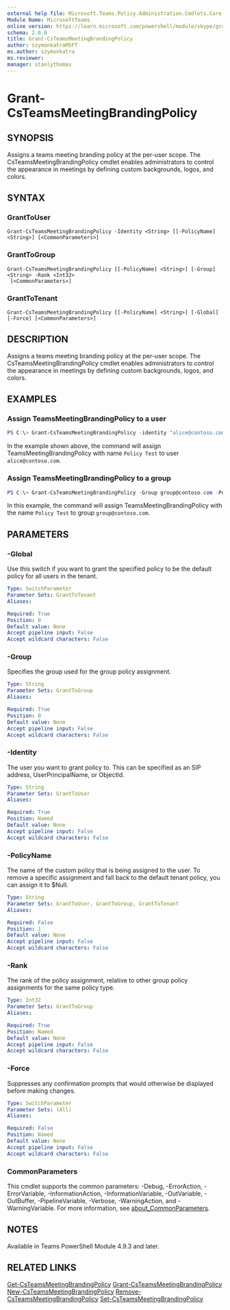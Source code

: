 ```yaml
---
external help file: Microsoft.Teams.Policy.Administration.Cmdlets.Core.dll-Help.xml
Module Name: MicrosoftTeams
online version: https://learn.microsoft.com/powershell/module/skype/grant-csteamsmeetingbrandingpolicy
schema: 2.0.0
title: Grant-CsTeamsMeetingBrandingPolicy
author: szymonkatraMSFT
ms.author: szymonkatra
ms.reviewer:
manager: stanlythomas
---
```


# Grant-CsTeamsMeetingBrandingPolicy

## SYNOPSIS
Assigns a teams meeting branding policy at the per-user scope. The CsTeamsMeetingBrandingPolicy cmdlet enables administrators to control the appearance in meetings by defining custom backgrounds, logos, and colors.

## SYNTAX

### GrantToUser
```
Grant-CsTeamsMeetingBrandingPolicy -Identity <String> [[-PolicyName] <String>] [<CommonParameters>]
```

### GrantToGroup
```
Grant-CsTeamsMeetingBrandingPolicy [[-PolicyName] <String>] [-Group] <String> -Rank <Int32>
 [<CommonParameters>]
```

### GrantToTenant
```
Grant-CsTeamsMeetingBrandingPolicy [[-PolicyName] <String>] [-Global] [-Force] [<CommonParameters>]
```

## DESCRIPTION
Assigns a teams meeting branding policy at the per-user scope. The CsTeamsMeetingBrandingPolicy cmdlet enables administrators to control the appearance in meetings by defining custom backgrounds, logos, and colors.

## EXAMPLES

### Assign TeamsMeetingBrandingPolicy to a user
```powershell
PS C:\> Grant-CsTeamsMeetingBrandingPolicy -identity "alice@contoso.com" -PolicyName "Policy Test"
```

In the example shown above, the command will assign TeamsMeetingBrandingPolicy with name `Policy Test` to user `alice@contoso.com`.

### Assign TeamsMeetingBrandingPolicy to a group
```powershell
PS C:\> Grant-CsTeamsMeetingBrandingPolicy -Group group@contoso.com -PolicyName "Policy Test" -Rank 1
```

In this example, the command will assign TeamsMeetingBrandingPolicy with the name `Policy Test` to group `group@contoso.com`.

## PARAMETERS

### -Global
Use this switch if you want to grant the specified policy to be the default policy for all users in the tenant.

```yaml
Type: SwitchParameter
Parameter Sets: GrantToTenant
Aliases:

Required: True
Position: 0
Default value: None
Accept pipeline input: False
Accept wildcard characters: False
```

### -Group
Specifies the group used for the group policy assignment.

```yaml
Type: String
Parameter Sets: GrantToGroup
Aliases:

Required: True
Position: 0
Default value: None
Accept pipeline input: False
Accept wildcard characters: False
```

### -Identity
The user you want to grant policy to. This can be specified as an SIP address, UserPrincipalName, or ObjectId.

```yaml
Type: String
Parameter Sets: GrantToUser
Aliases:

Required: True
Position: Named
Default value: None
Accept pipeline input: False
Accept wildcard characters: False
```

### -PolicyName
The name of the custom policy that is being assigned to the user. To remove a specific assignment and fall back to the default tenant policy, you can assign it to $Null.

```yaml
Type: String
Parameter Sets: GrantToUser, GrantToGroup, GrantToTenant
Aliases:

Required: False
Position: 1
Default value: None
Accept pipeline input: False
Accept wildcard characters: False
```

### -Rank
The rank of the policy assignment, relative to other group policy assignments for the same policy type.

```yaml
Type: Int32
Parameter Sets: GrantToGroup
Aliases:

Required: True
Position: Named
Default value: None
Accept pipeline input: False
Accept wildcard characters: False
```

### -Force
Suppresses any confirmation prompts that would otherwise be displayed before making changes.

```yaml
Type: SwitchParameter
Parameter Sets: (All)
Aliases: 

Required: False
Position: Named
Default value: None
Accept pipeline input: False
Accept wildcard characters: False
```

### CommonParameters
This cmdlet supports the common parameters: -Debug, -ErrorAction, -ErrorVariable, -InformationAction, -InformationVariable, -OutVariable, -OutBuffer, -PipelineVariable, -Verbose, -WarningAction, and -WarningVariable. For more information, see [about_CommonParameters](https://go.microsoft.com/fwlink/?LinkID=113216).


## NOTES

Available in Teams PowerShell Module 4.9.3 and later.

## RELATED LINKS

[Get-CsTeamsMeetingBrandingPolicy](Get-CsTeamsMeetingBrandingPolicy.md)
[Grant-CsTeamsMeetingBrandingPolicy](Grant-CsTeamsMeetingBrandingPolicy.md)
[New-CsTeamsMeetingBrandingPolicy](New-CsTeamsMeetingBrandingPolicy.md)
[Remove-CsTeamsMeetingBrandingPolicy](Remove-CsTeamsMeetingBrandingPolicy.md)
[Set-CsTeamsMeetingBrandingPolicy](Set-CsTeamsMeetingBrandingPolicy.md)